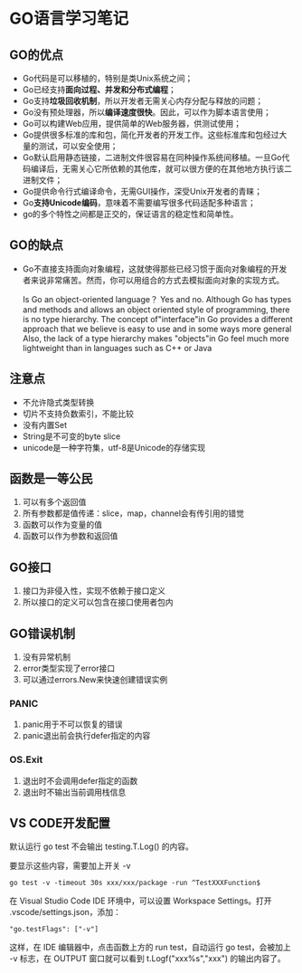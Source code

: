 # GO语言学习笔记

## GO的优点

- Go代码是可以移植的，特别是类Unix系统之间；
- Go已经支持**面向过程、并发和分布式编程**；
- Go支持**垃圾回收机制**，所以开发者无需关心内存分配与释放的问题；
- Go没有预处理器，所以**编译速度很快**。因此，可以作为脚本语言使用；
- Go可以构建Web应用，提供简单的Web服务器，供测试使用；
- Go提供很多标准的库和包，简化开发者的开发工作。这些标准库和包经过大量的测试，可以安全使用；
- Go默认启用静态链接，二进制文件很容易在同种操作系统间移植。一旦Go代码编译后，无需关心它所依赖的其他库，就可以很方便的在其他地方执行该二进制文件；
- Go提供命令行式编译命令，无需GUI操作，深受Unix开发者的青睐；
- Go**支持Unicode编码**，意味着不需要编写很多代码适配多种语言；
- go的多个特性之间都是正交的，保证语言的稳定性和简单性。

## GO的缺点

- Go不直接支持面向对象编程，这就使得那些已经习惯于面向对象编程的开发者来说非常痛苦。然而，你可以用组合的方式去模拟面向对象的实现方式。

  Is Go an object-oriented language？
  Yes and no. Although Go has types and methods and allows an object oriented style of programming, there is no type hierarchy. The concept of"interface"in Go provides a different approach that we believe is easy to use and in some ways more general Also, the lack of a type hierarchy makes "objects"in Go feel much more lightweight than in languages such as C++ or Java

## 注意点

- 不允许隐式类型转换
- 切片不支持负数索引，不能比较
- 没有内置Set
- String是不可变的byte slice
- unicode是一种字符集，utf-8是Unicode的存储实现

## 函数是一等公民

1. 可以有多个返回值
2. 所有参数都是值传递：slice，map，channel会有传引用的错觉
3. 函数可以作为变量的值
4. 函数可以作为参数和返回值

## GO接口

1. 接口为非侵入性，实现不依赖于接口定义
2. 所以接口的定义可以包含在接口使用者包内

## GO错误机制

1. 没有异常机制
2. error类型实现了error接口
3. 可以通过errors.New来快速创建错误实例

### PANIC

1. panic用于不可以恢复的错误
2. panic退出前会执行defer指定的内容

### OS.Exit

1. 退出时不会调用defer指定的函数
2. 退出时不输出当前调用栈信息

## VS CODE开发配置

默认运行 go test 不会输出 testing.T.Log() 的内容。

要显示这些内容，需要加上开关 -v

```
go test -v -timeout 30s xxx/xxx/package -run ^TestXXXFunction$
```

在 Visual Studio Code IDE 环境中，可以设置 Workspace Settings。打开 .vscode/settings.json，添加：

```
"go.testFlags": ["-v"]
```

这样，在 IDE 编辑器中，点击函数上方的 run test，自动运行 go test，会被加上 -v 标志，在 OUTPUT 窗口就可以看到 t.Logf("xxx%s","xxx") 的输出内容了。

